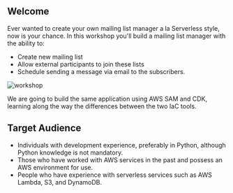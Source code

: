 ## Welcome
Ever wanted to create your own mailing list manager a la Serverless style, now is your chance. In this workshop you'll build a mailing list manager with the ability to:

* Create new mailing list
* Allow external participants to join these lists
* Schedule sending a message via email to the subscribers.

![workshop](https://user-images.githubusercontent.com/43570637/162735759-7a6dd10b-c1da-4250-bf4c-ddccd53766f7.png)

We are going to build the same application using AWS SAM and CDK, learning along the way the differences between the two IaC tools.

## Target Audience
* Individuals with development experience, preferably in Python, although Python knowledge is not mandatory.
* Those who have worked with AWS services in the past and possess an AWS environment for use.
* People who have experience with serverless services such as AWS Lambda, S3, and DynamoDB.